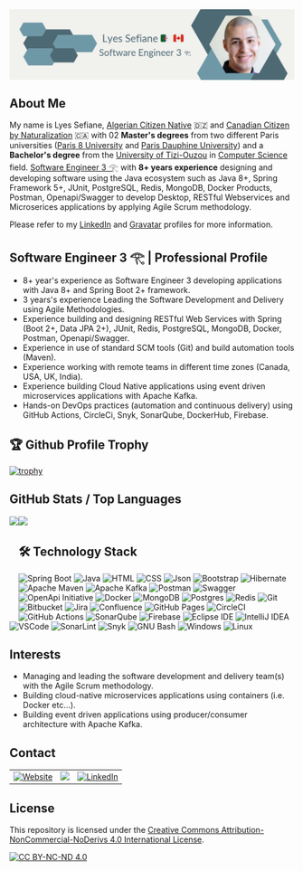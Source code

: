 <!--
  Title: Lyes Sefiane | Software Engineer 3 𓂀 | Professional Profile
  Description: Java | Spring Boot | Docker | Microservices | Agile Methodologies | Software Development Management
  Author: Lyes Sefiane
  -->
<link href="css/main.css" rel="stylesheet"></link>

<div>
  <img align="center" src="images/lyes-sefiane-banner-1.PNG" />
</div>


## About Me

My name is Lyes Sefiane, <a href="https://aceproject.org/ero-en/regions/africa/DZ/algeria-constitution-with-the-amendments-of-10">Algerian Citizen Native</a> 🇩🇿 and <a href="https://publications.gc.ca/Collection-R/LoPBdP/BP/bp445-e.htm#C.%20Citizenship%20by%20Naturalization(txt)">Canadian Citizen by Naturalization</a> 🇨🇦 with 02 <strong>Master's degrees</strong> from two different Paris universities (<a href="https://www.univ-paris8.fr/">Paris 8 University</a> and <a href="https://dauphine.psl.eu/">Paris Dauphine University</a>) and a <strong>Bachelor's degree</strong> from the <a href="https://www.ummto.dz/">University of Tizi-Ouzou</a> in <a href="https://undergrad.cs.umd.edu/what-computer-science">Computer Science</a> field. <a href="https://hiring.monster.com/resources/job-descriptions/computer/senior-software-engineer/">Software Engineer 3 𓂀</a> with <strong>8+ years experience</strong> designing and developing software using the Java ecosystem such as Java 8+, Spring Framework 5+, JUnit, PostgreSQL, Redis, MongoDB, Docker Products, Postman, Openapi/Swagger to develop Desktop, RESTful Webservices and Microserices applications 
by applying Agile Scrum methodology. 

Please refer to my <a href="https://www.linkedin.com/in/lyes-sefiane">LinkedIn</a> and <a href="https://gravatar.com/lyessefiane">Gravatar</a> profiles for more information.

## Software Engineer 3 𓂀 | Professional Profile
- 8+ year's experience as Software Engineer 3 developing applications with Java 8+ and Spring Boot 2+ framework.
- 3 years's experience Leading the Software Development and Delivery using Agile Methodologies.
- Experience building and designing RESTful Web Services with Spring (Boot 2+, Data JPA 2+), JUnit, Redis, PostgreSQL, MongoDB, Docker, Postman, Openapi/Swagger.
- Experience in use of standard SCM tools (Git) and build automation tools (Maven).
- Experience working with remote teams in different time zones (Canada, USA, UK, India).
- Experience building Cloud Native applications using event driven microservices applications with Apache Kafka.
- Hands-on DevOps practices (automation and continuous delivery) using GitHub Actions, CircleCi, Snyk, SonarQube, DockerHub, Firebase.

## 🏆 Github Profile Trophy

[![trophy](https://github-profile-trophy.vercel.app/?username=lyes-sefiane&theme=onedark&column=8&theme=darkhub&no-frame=true)](https://github.com/lyes-sefiane/github-profile-trophy)


## GitHub Stats / Top Languages

<div>
  <img height="170" align="left" src="https://github-readme-stats.vercel.app/api?username=lyes-sefiane&show_icons=true&theme=radical" />
  <img height="170" src="https://github-readme-stats.vercel.app/api/top-langs/?username=lyes-sefiane&show_icons=true&layout=compact&theme=radical" />
</div>

## 🛠 Technology Stack

![Spring Boot](https://img.shields.io/badge/springboot-%236DB33F.svg?style=for-the-badge&logo=springboot&logoColor=white)
![Java](https://img.shields.io/badge/java-%23ED8B00.svg?style=for-the-badge&logo=java&logoColor=white)
![HTML](https://img.shields.io/badge/HTML5-E34F26.svg?style=for-the-badge&logo=HTML5&logoColor=white)
![CSS](https://img.shields.io/badge/CSS3-1572B6.svg?style=for-the-badge&logo=CSS3&logoColor=white)
![Json](https://img.shields.io/badge/json-5E5C5C?style=for-the-badge&logo=json&logoColor=white)
![Bootstrap](https://img.shields.io/badge/Bootstrap-7952B3.svg?style=for-the-badge&logo=Bootstrap&logoColor=white)
![Hibernate](https://img.shields.io/badge/Hibernate-59666C?style=for-the-badge&logo=Hibernate&logoColor=white)
![Apache Maven](https://img.shields.io/badge/Apache%20Maven-C71A36?style=for-the-badge&logo=Apache%20Maven&logoColor=white)
![Apache Kafka](https://img.shields.io/badge/Apache%20Kafka-231F20.svg?style=for-the-badge&logo=Apache-Kafka&logoColor=white)
![Postman](https://img.shields.io/badge/Postman-FF6C37.svg?style=for-the-badge&logo=Postman&logoColor=white)
![Swagger](https://img.shields.io/badge/Swagger-85EA2D?style=for-the-badge&logo=Swagger&logoColor=white)
![OpenApi Initiative](https://img.shields.io/badge/OpenAPI%20Initiative-6BA539.svg?style=for-the-badge&logo=OpenAPI-Initiative&logoColor=white)
![Docker](https://img.shields.io/badge/docker-%230db7ed.svg?style=for-the-badge&logo=docker&logoColor=white)
![MongoDB](https://img.shields.io/badge/MongoDB-%234ea94b.svg?style=for-the-badge&logo=mongodb&logoColor=white)
![Postgres](https://img.shields.io/badge/postgres-%23316192.svg?style=for-the-badge&logo=postgresql&logoColor=white)
![Redis](https://img.shields.io/badge/redis-%23DD0031.svg?style=for-the-badge&logo=redis&logoColor=white)
![Git](https://img.shields.io/badge/git-%23F05033.svg?style=for-the-badge&logo=git&logoColor=white)
![Bitbucket](https://img.shields.io/badge/bitbucket-%230047B3.svg?style=for-the-badge&logo=bitbucket&logoColor=white)
![Jira](https://img.shields.io/badge/jira-%230A0FFF.svg?style=for-the-badge&logo=jira&logoColor=white)
![Confluence](https://img.shields.io/badge/Confluence-172B4D.svg?style=for-the-badge&logo=Confluence&logoColor=white)
![GitHub Pages](https://img.shields.io/badge/GitHub%20Pages-222222.svg?style=for-the-badge&logo=GitHub-Pages&logoColor=white)
![CircleCI](https://img.shields.io/badge/circle%20ci-%23161616.svg?style=for-the-badge&logo=circleci&logoColor=white)
![GitHub Actions](https://img.shields.io/badge/GitHub%20Actions-2088FF.svg?style=for-the-badge&logo=GitHub-Actions&logoColor=white)
![SonarQube](https://img.shields.io/badge/Sonarqube-5190cf?style=for-the-badge&logo=sonarqube&logoColor=white)
![Firebase](https://img.shields.io/badge/Firebase-FFCA28.svg?style=for-the-badge&logo=Firebase&logoColor=black)
![Eclipse IDE](https://img.shields.io/badge/Eclipse%20IDE-2C2255.svg?style=for-the-badge&logo=Eclipse-IDE&logoColor=white)
![IntelliJ IDEA](https://img.shields.io/badge/IntelliJIDEA-000000.svg?style=for-the-badge&logo=intellij-idea&logoColor=white)
![VSCode](https://img.shields.io/badge/VSCode-0078D4?style=for-the-badge&logo=visual%20studio%20code&logoColor=white)
![SonarLint](https://img.shields.io/badge/SonarLint-CB2029?style=for-the-badge&logo=sonarlint&logoColor=white)
![Snyk](https://img.shields.io/badge/Snyk-4C4A73?style=for-the-badge&logo=snyk&logoColor=white)
![GNU Bash](https://img.shields.io/badge/GNU%20Bash-4EAA25?style=for-the-badge&logo=GNU%20Bash&logoColor=white)
![Windows](https://img.shields.io/badge/Windows-0078D4.svg?style=for-the-badge&logo=Windows&logoColor=white)
![Linux](https://img.shields.io/badge/Linux-FCC624.svg?style=for-the-badge&logo=Linux&logoColor=black)

## Interests
- Managing and leading the software development and delivery team(s) with the Agile Scrum methodology.
- Building cloud-native microservices applications using containers (i.e. Docker etc...).
- Building event driven applications using producer/consumer architecture with Apache Kafka.

## Contact

 <table>
  <tr>
    <td>
        <a href="https://lyes-sefiane.web.app/">
            <img height="31" alt="Website" src="https://img.shields.io/badge/website-000000?style=for-the-badge&logo=About.me&logoColor=white" />
        </a>
    </td>    
    <td>
      <a href="https://komarev.com/ghpvc/?username=lyes-sefiane&color=green&style=for-the-badge">
          <img src="https://komarev.com/ghpvc/?username=lyes-sefiane&color=green&style=for-the-badge" />
      </a>
    </td>
    <td>
        <a href="https://www.linkedin.com/in/lyes-sefiane">
            <img alt="LinkedIn" src="https://img.shields.io/badge/LinkedIn-0077B5?style=for-the-badge&logo=linkedin&logoColor=white" />
        </a>
    </td>
  </tr>
</table> 

## License

This repository is licensed under the [Creative Commons Attribution-NonCommercial-NoDerivs 4.0 International License][cc-by-nc-nd].

[![CC BY-NC-ND 4.0][cc-by-nc-nd-image]][cc-by-nc-nd]

[cc-by-nc-nd]: http://creativecommons.org/licenses/by-nc-nd/4.0/
[cc-by-nc-nd-image]: https://licensebuttons.net/l/by-nc-nd/4.0/88x31.png
[cc-by-nc-nd-shield]: https://img.shields.io/badge/License-CC%20BY--NC--ND%204.0-lightgrey.svg
